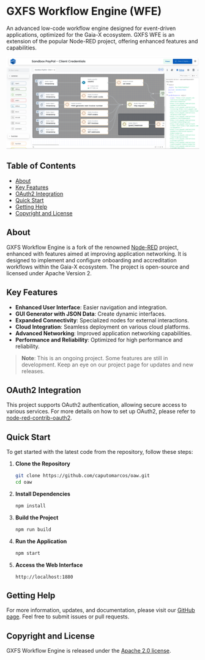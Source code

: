# GXFS Workflow Engine (WFE)

An advanced low-code workflow engine designed for event-driven applications, optimized for the Gaia-X ecosystem. GXFS WFE is an extension of the popular Node-RED project, offering enhanced features and capabilities.

![GXFS Workflow Engine: Low-code programming for event-driven applications](/stargate.png)

## Table of Contents

- [About](#about)
- [Key Features](#key-features)
- [OAuth2 Integration](#oauth2-integration)
- [Quick Start](#quick-start)
- [Getting Help](#getting-help)
- [Copyright and License](#copyright-and-license)

## About

GXFS Workflow Engine is a fork of the renowned [Node-RED](https://nodered.org/) project, enhanced with features aimed at improving application networking. It is designed to implement and configure onboarding and accreditation workflows within the Gaia-X ecosystem. The project is open-source and licensed under Apache Version 2.

## Key Features

- **Enhanced User Interface**: Easier navigation and integration.
- **GUI Generator with JSON Data**: Create dynamic interfaces.
- **Expanded Connectivity**: Specialized nodes for external interactions.
- **Cloud Integration**: Seamless deployment on various cloud platforms.
- **Advanced Networking**: Improved application networking capabilities.
- **Performance and Reliability**: Optimized for high performance and reliability.

> **Note**: This is an ongoing project. Some features are still in development. Keep an eye on our project page for updates and new releases.

## OAuth2 Integration

This project supports OAuth2 authentication, allowing secure access to various services. For more details on how to set up OAuth2, please refer to [node-red-contrib-oauth2](https://github.com/caputomarcos/node-red-contrib-oauth2).

## Quick Start

To get started with the latest code from the repository, follow these steps:

1. **Clone the Repository**
    ```bash
    git clone https://github.com/caputomarcos/oaw.git
    cd oaw
    ```

2. **Install Dependencies**
    ```bash
    npm install
    ```

3. **Build the Project**
    ```bash
    npm run build
    ```

4. **Run the Application**
    ```bash
    npm start
    ```

5. **Access the Web Interface**
    ```
    http://localhost:1880
    ```

## Getting Help

For more information, updates, and documentation, please visit our [GitHub page](https://github.com/caputomarcos/GXFS-Workflow-Engine-WFE). Feel free to submit issues or pull requests.

## Copyright and License

GXFS Workflow Engine is released under the [Apache 2.0 license](LICENSE).
